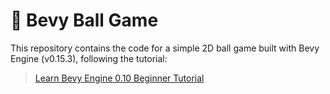 # 🏀 Bevy Ball Game

This repository contains the code for a simple 2D ball game built with Bevy Engine (v0.15.3), following the tutorial:

> [Learn Bevy Engine 0.10 Beginner Tutorial](https://www.youtube.com/playlist?list=PLVnntJRoP85JHGX7rGDu6LaF3fmDDbqyd)

